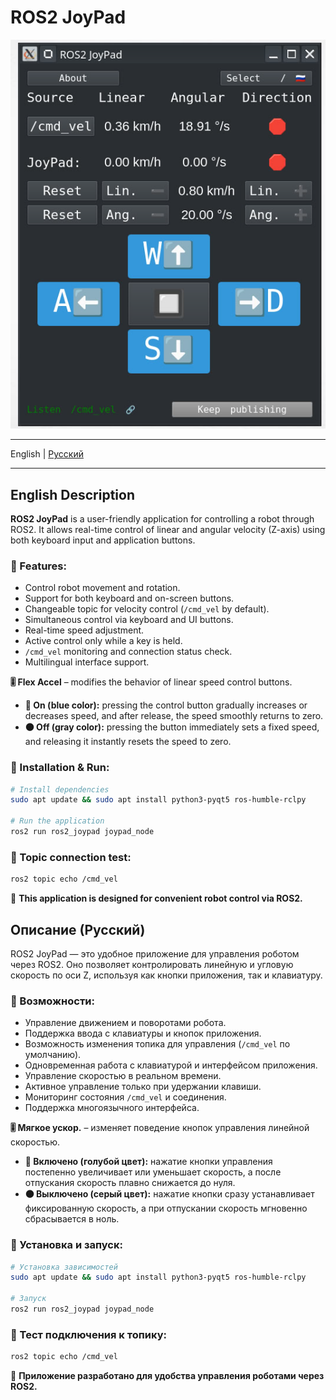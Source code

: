# ROS2 JoyPad

![img.png](resource/img.png)

---

English | [Русский](#Описание-русский)

---

## English Description
**ROS2 JoyPad** is a user-friendly application for controlling a robot through ROS2. It allows real-time control of linear and angular velocity (Z-axis) using both keyboard input and application buttons.


### 🚀 Features:
- Control robot movement and rotation.
- Support for both keyboard and on-screen buttons.
- Changeable topic for velocity control (`/cmd_vel` by default).
- Simultaneous control via keyboard and UI buttons.
- Real-time speed adjustment.
- Active control only while a key is held.
- `/cmd_vel` monitoring and connection status check.
- Multilingual interface support.

**🎚️ Flex Accel** – modifies the behavior of linear speed control buttons.  
- **🔵 On (blue color):** pressing the control button gradually increases or decreases speed, and after release, the speed smoothly returns to zero.  
- **⚫ Off (gray color):** pressing the button immediately sets a fixed speed, and releasing it instantly resets the speed to zero.  

### 🔧 Installation & Run:
```bash
# Install dependencies
sudo apt update && sudo apt install python3-pyqt5 ros-humble-rclpy

# Run the application
ros2 run ros2_joypad joypad_node
```

### 🔗 Topic connection test:
```bash
ros2 topic echo /cmd_vel
```

📌 **This application is designed for convenient robot control via ROS2.**


## Описание (Русский)
ROS2 JoyPad — это удобное приложение для управления роботом через ROS2. Оно позволяет контролировать линейную и угловую скорость по оси Z, используя как кнопки приложения, так и клавиатуру.

### 🚀 Возможности:
- Управление движением и поворотами робота.
- Поддержка ввода с клавиатуры и кнопок приложения.
- Возможность изменения топика для управления (`/cmd_vel` по умолчанию).
- Одновременная работа с клавиатурой и интерфейсом приложения.
- Управление скоростью в реальном времени.
- Активное управление только при удержании клавиши.
- Мониторинг состояния `/cmd_vel` и соединения.
- Поддержка многоязычного интерфейса.

**🎚️ Мягкое ускор.** – изменяет поведение кнопок управления линейной скоростью.  
- **🔵 Включено (голубой цвет):** нажатие кнопки управления постепенно увеличивает или уменьшает скорость, а после отпускания скорость плавно снижается до нуля.  
- **⚫ Выключено (серый цвет):** нажатие кнопки сразу устанавливает фиксированную скорость, а при отпускании скорость мгновенно сбрасывается в ноль.  

### 🔧 Установка и запуск:
```bash
# Установка зависимостей
sudo apt update && sudo apt install python3-pyqt5 ros-humble-rclpy

# Запуск
ros2 run ros2_joypad joypad_node
```

### 🔗 Тест подключения к топику:
```bash
ros2 topic echo /cmd_vel
```

📌 **Приложение разработано для удобства управления роботами через ROS2.**
